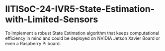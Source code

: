 # IITISoC-24-IVR5-State-Estimation-with-Limited-Sensors
To Implement a robust State Estimation algorithm that keeps computational efficiency in mind and could be deployed on NVIDIA Jetson Xavier Board or even a Raspberry Pi board.
